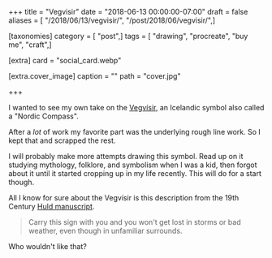 +++
title = "Vegvisir"
date = "2018-06-13 00:00:00-07:00"
draft = false
aliases = [ "/2018/06/13/vegvisir/", "/post/2018/06/vegvisir/",]

[taxonomies]
category = [ "post",]
tags = [ "drawing", "procreate", "buy me", "craft",]

[extra]
card = "social_card.webp"

[extra.cover_image]
caption = ""
path = "cover.jpg"

+++

I wanted to see my own take on the [Vegvísir][], an Icelandic symbol also called a "Nordic Compass".

[Vegvísir]: https://norse-mythology.org/vegvisir/
<!--more-->

After a *lot* of work my favorite part was the underlying rough line work. So I kept that and scrapped the
rest.

I will probably make more attempts drawing this symbol. Read up on it studying mythology, folklore, and
symbolism when I was a kid, then forgot about it until it started cropping up in my life recently. This will
do for a start though.

All I know for sure about the Vegvísir is this description from the 19th Century [Huld manuscript][].

[Huld Manuscript]: https://www.academia.edu/13008560/Huld_Manuscript_of_Galdrastafir_Witchcraft_Magic_Symbols_and_Runes_-_English_Translation

> Carry this sign with you and you won't get lost in storms or bad weather, even though in unfamiliar
> surrounds.

Who wouldn't like that?